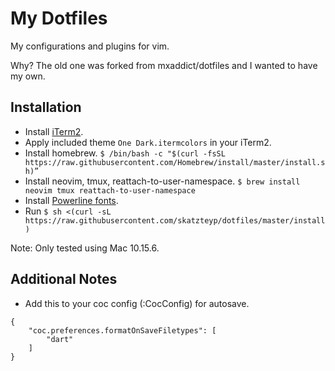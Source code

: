 # My Dotfiles

My configurations and plugins for vim.

Why? The old one was forked from mxaddict/dotfiles and I wanted to have my own.

## Installation

- Install [iTerm2](https://www.iterm2.com/). 
- Apply included theme `One Dark.itermcolors` in your iTerm2.
- Install homebrew. `$ /bin/bash -c "$(curl -fsSL https://raw.githubusercontent.com/Homebrew/install/master/install.sh)”`
- Install neovim, tmux, reattach-to-user-namespace. `$ brew install neovim tmux reattach-to-user-namespace`
- Install [Powerline fonts](http://github.com/powerline/fonts).
- Run `$ sh <(curl -sL https://raw.githubusercontent.com/skatzteyp/dotfiles/master/install)`

Note: Only tested using Mac 10.15.6.

## Additional Notes

- Add this to your coc config (:CocConfig) for autosave.
```
{
    "coc.preferences.formatOnSaveFiletypes": [
        "dart"
    ]
}
```
